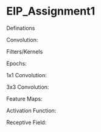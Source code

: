 # EIP_Assignment1
Definations

Convolution:

Filters/Kernels

Epochs:

1x1 Convolution:

3x3 Convolution:

Feature Maps:

Activation Function:

Receptive Field:
